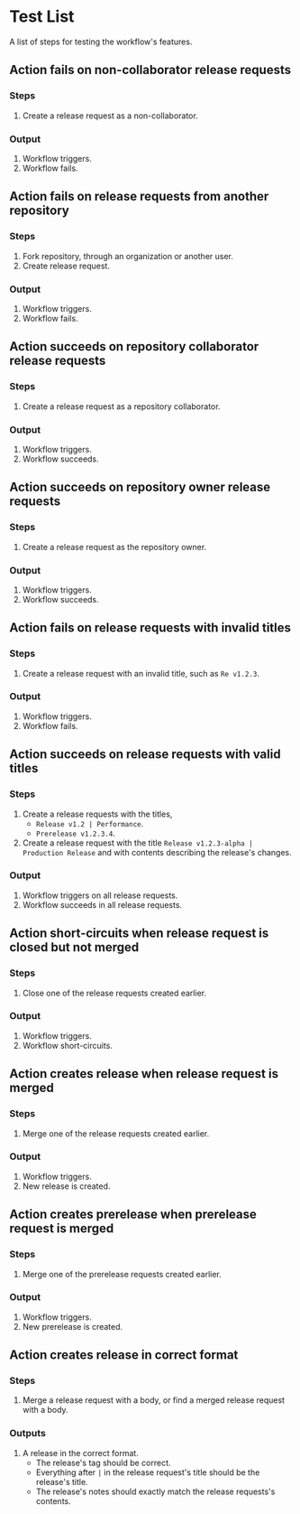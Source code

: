 # Test List
A list of steps for testing the workflow's features.

## Action fails on non-collaborator release requests

### Steps
1. Create a release request as a non-collaborator.

### Output
1. Workflow triggers.
1. Workflow fails.

## Action fails on release requests from another repository

### Steps
1. Fork repository, through an organization or another user.
1. Create release request.

### Output
1. Workflow triggers.
1. Workflow fails.

## Action succeeds on repository collaborator release requests

### Steps
1. Create a release request as a repository collaborator.

### Output
1. Workflow triggers.
1. Workflow succeeds.

## Action succeeds on repository owner release requests

### Steps
1. Create a release request as the repository owner.

### Output
1. Workflow triggers.
1. Workflow succeeds.

## Action fails on release requests with invalid titles

### Steps
1. Create a release request with an invalid title, such as `Re v1.2.3`.

### Output
1. Workflow triggers.
1. Workflow fails.

## Action succeeds on release requests with valid titles

### Steps
1. Create a release requests with the titles,
    - `Release v1.2 | Performance`.
    - `Prerelease v1.2.3.4`.
1. Create a release request with the title `Release v1.2.3-alpha | Production Release` and with contents describing the release's changes.

### Output
1. Workflow triggers on all release requests.
1. Workflow succeeds in all release requests.

## Action short-circuits when release request is closed but not merged

### Steps
1. Close one of the release requests created earlier.

### Output
1. Workflow triggers.
1. Workflow short-circuits.

## Action creates release when release request is merged

### Steps
1. Merge one of the release requests created earlier.

### Output
1. Workflow triggers.
1. New release is created.

## Action creates prerelease when prerelease request is merged

### Steps
1. Merge one of the prerelease requests created earlier.

### Output
1. Workflow triggers.
1. New prerelease is created.

## Action creates release in correct format

### Steps
1. Merge a release request with a body, or find a merged release request with a body.

### Outputs
1. A release in the correct format.
    - The release's tag should be correct.
    - Everything after ` | ` in the release request's title should be the release's title.
    - The release's notes should exactly match the release requests's contents.
